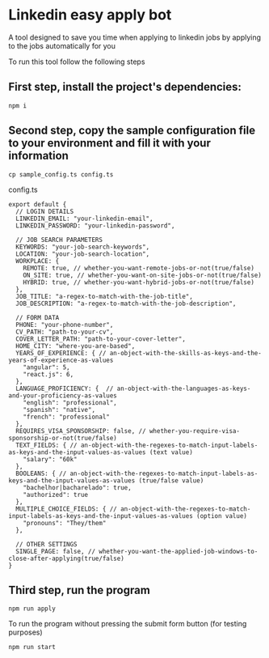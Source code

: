 # Linkedin easy apply bot

A tool designed to save you time when applying to linkedin jobs by applying to the jobs automatically for you

To run this tool follow the following steps

## First step, install the project's dependencies:
```
npm i
```

## Second step, copy the sample configuration file to your environment and fill it with your information
```
cp sample_config.ts config.ts
```
config.ts
```TS
export default {
  // LOGIN DETAILS
  LINKEDIN_EMAIL: "your-linkedin-email",
  LINKEDIN_PASSWORD: "your-linkedin-password",

  // JOB SEARCH PARAMETERS
  KEYWORDS: "your-job-search-keywords",
  LOCATION: "your-job-search-location",
  WORKPLACE: {
    REMOTE: true, // whether-you-want-remote-jobs-or-not(true/false)
    ON_SITE: true, // whether-you-want-on-site-jobs-or-not(true/false)
    HYBRID: true, // whether-you-want-hybrid-jobs-or-not(true/false)
  },
  JOB_TITLE: "a-regex-to-match-with-the-job-title",
  JOB_DESCRIPTION: "a-regex-to-match-with-the-job-description",

  // FORM DATA
  PHONE: "your-phone-number",
  CV_PATH: "path-to-your-cv",
  COVER_LETTER_PATH: "path-to-your-cover-letter",
  HOME_CITY: "where-you-are-based",
  YEARS_OF_EXPERIENCE: { // an-object-with-the-skills-as-keys-and-the-years-of-experience-as-values
    "angular": 5,
    "react.js": 6,
  },
  LANGUAGE_PROFICIENCY: {  // an-object-with-the-languages-as-keys-and-your-proficiency-as-values
    "english": "professional",
    "spanish": "native",
    "french": "professional"
  },
  REQUIRES_VISA_SPONSORSHIP: false, // whether-you-require-visa-sponsorship-or-not(true/false)
  TEXT_FIELDS: { // an-object-with-the-regexes-to-match-input-labels-as-keys-and-the-input-values-as-values (text value)
    "salary": "60k"
  },
  BOOLEANS: { // an-object-with-the-regexes-to-match-input-labels-as-keys-and-the-input-values-as-values (true/false value)
    "bachelhor|bacharelado": true,
    "authorized": true
  },
  MULTIPLE_CHOICE_FIELDS: { // an-object-with-the-regexes-to-match-input-labels-as-keys-and-the-input-values-as-values (option value)
    "pronouns": "They/them"
  },

  // OTHER SETTINGS
  SINGLE_PAGE: false, // whether-you-want-the-applied-job-windows-to-close-after-applying(true/false)
}
```

## Third step, run the program

```
npm run apply
```

To run the program without pressing the submit form button (for testing purposes)
```
npm run start
```
